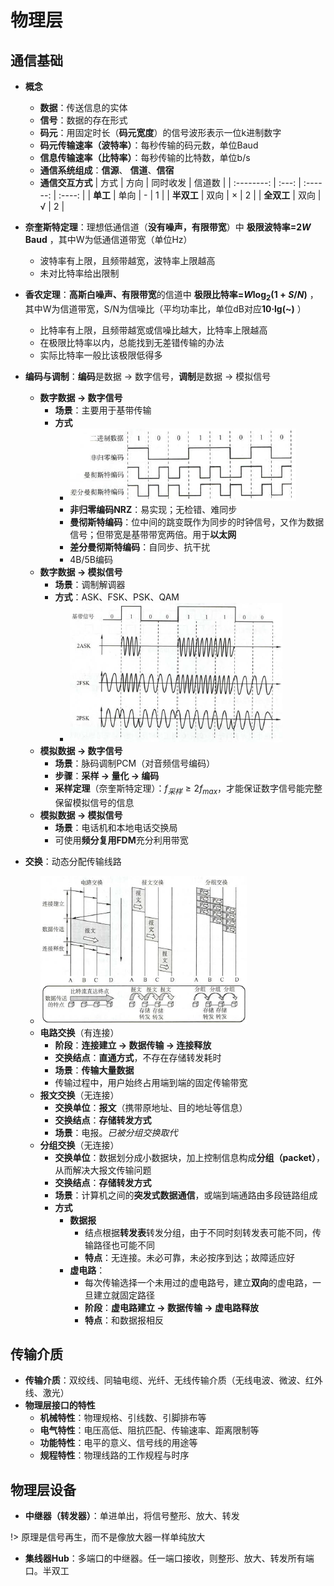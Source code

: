 # 物理层

## 通信基础

- **概念**
    - **数据**：传送信息的实体
    - **信号**：数据的存在形式
    - **码元**：用固定时长（**码元宽度**）的信号波形表示一位k进制数字
    - **码元传输速率（波特率）**：每秒传输的码元数，单位Baud
    - **信息传输速率（比特率）**：每秒传输的比特数，单位b/s
    - **通信系统组成**：**信源**、 **信道**、**信宿**
    - **通信交互方式**
        |    方式    | 方向  | 同时收发 | 信道数 |
        | :--------: | :---: | :------: | :----: |
        |  **单工**  | 单向  |    -     |   1    |
        | **半双工** | 双向  |    ×     |   2    |
        | **全双工** | 双向  |    √     |   2    |

- **奈奎斯特定理**：理想低通信道（**没有噪声，有限带宽**）中 **极限波特率=$2W \text{ Baud}$** ，其中W为低通信道带宽（单位Hz）
    - 波特率有上限，且频带越宽，波特率上限越高
    - 未对比特率给出限制
- **香农定理**：**高斯白噪声、有限带宽**的信道中 **极限比特率=$W\log_{2}(1+S/N)$** ，其中W为信道带宽，S/N为信噪比（平均功率比，单位dB对应**10·lg(~)** ）
    - 比特率有上限，且频带越宽或信噪比越大，比特率上限越高
    - 在极限比特率以内，总能找到无差错传输的办法
    - 实际比特率一般比该极限低得多
- **编码与调制**：**编码**是数据 → 数字信号，**调制**是数据 → 模拟信号
    - **数字数据 → 数字信号**
        - **场景**：主要用于基带传输
        - **方式**
            - ![数字数据编码](pics/52.png)
            - **非归零编码NRZ**：易实现；无检错、难同步
            - **曼彻斯特编码**：位中间的跳变既作为同步的时钟信号，又作为数据信号；但带宽是基带带宽两倍。用于**以太网**
            - **差分曼彻斯特编码**：自同步、抗干扰
            - 4B/5B编码
    - **数字数据 → 模拟信号**
        - **场景**：调制解调器
        - **方式**：ASK、FSK、PSK、QAM
            - ![数字数据调制](pics/53.png)
    - **模拟数据 → 数字信号**
        - **场景**：脉码调制PCM（对音频信号编码）
        - **步骤**：**采样 → 量化 → 编码**
        - **采样定理**（奈奎斯特定理）：$f_{采样}\geq 2f_{max}$，才能保证数字信号能完整保留模拟信号的信息
    - **模拟数据 → 模拟信号**
        - **场景**：电话机和本地电话交换局
        - 可使用**频分复用FDM**充分利用带宽
- **交换**：动态分配传输线路
    - ![交换方式](pics/54.png)
    - **电路交换**（有连接）
        - **阶段**：**连接建立 → 数据传输 → 连接释放**
        - **交换结点**：**直通方式**，不存在存储转发耗时
        - **场景**：**传输大量数据**
        - 传输过程中，用户始终占用端到端的固定传输带宽
    - **报文交换**（无连接）
        - **交换单位**：**报文**（携带原地址、目的地址等信息）
        - **交换结点**：**存储转发方式**
        - **场景**：电报。*已被分组交换取代*
    - **分组交换**（无连接）
        - **交换单位**：数据划分成小数据块，加上控制信息构成**分组（packet）**，从而解决大报文传输问题
        - **交换结点**：**存储转发方式**
        - **场景**：计算机之间的**突发式数据通信**，或端到端通路由多段链路组成
        - **方式**
            - **数据报**
                - 结点根据**转发表**转发分组，由于不同时刻转发表可能不同，传输路径也可能不同
                - **特点**：无连接。未必可靠，未必按序到达；故障适应好
            - **虚电路**：
                - 每次传输选择一个未用过的虚电路号，建立**双向**的虚电路，一旦建立就固定路径
                - **阶段**：**虚电路建立 → 数据传输 → 虚电路释放**
                - **特点**：和数据报相反

## 传输介质

- **传输介质**：双绞线、同轴电缆、光纤、无线传输介质（无线电波、微波、红外线、激光）
- **物理层接口的特性**
    - **机械特性**：物理规格、引线数、引脚排布等
    - **电气特性**：电压高低、阻抗匹配、传输速率、距离限制等
    - **功能特性**：电平的意义、信号线的用途等
    - **规程特性**：物理线路的工作规程与时序

## 物理层设备

- **中继器（转发器）**：单进单出，将信号整形、放大、转发

!> 原理是信号再生，而不是像放大器一样单纯放大

- **集线器Hub**：多端口的中继器。任一端口接收，则整形、放大、转发所有端口。半双工
